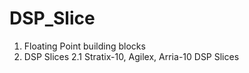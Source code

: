 # DSP_Slice
1. Floating Point building blocks
2. DSP Slices
  2.1 Stratix-10, Agilex, Arria-10 DSP Slices

